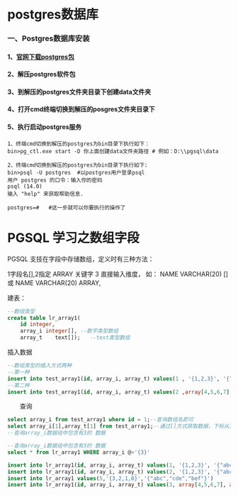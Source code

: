 # postgres数据库
### 一、Postgres数据库安装
#### 1、[官网下载postgres包](https://www.postgresql.org/docs/release/)
#### 2、解压postgres软件包
#### 3、到解压的postgres文件夹目录下创建data文件夹
#### 4、打开cmd终端切换到解压的posgres文件夹目录下
#### 5、执行启动postgres服务
```
1、终端cmd切换到解压的postgres为bin目录下执行如下：
bin>pg_ctl.exe start -D 你上面创建data文件夹路径 # 例如：D:\\pgsql\data

2、终端cmd切换到解压的postgres为bin目录下执行如下:
bin>psql -U postgres  #以postgres用户登录psql
用户 postgres 的口令：输入你的密码
psql (14.0)
输入 "help" 来获取帮助信息.

postgres=#   #这一步就可以你要执行的操作了
```


# PGSQL 学习之数组字段

PGSQL 支技在字段中存储数组，定义时有三种方法：

1字段名[],2指定 ARRAY 关键字 3 直接输入维度， 如： NAME VARCHAR(20) [] 或 NAME VARCHAR(20) ARRAY,

建表：

```sql
--数组类型
create table lr_array1(
    id integer,
    array_i integer[], --数字类型数组
    array_t    text[]);   --text类型数组
```

插入数据

```sql
--数组类型的插入方式两种
--第一种 
insert into test_array1(id, array_i, array_t) values(1 , '{1,2,3}', '{"abc","def"}');    
--第二种
insert into test_array1(id, array_i, array_t) values(2 ,array[4,5,6,7],array['h','d','s']);
```

　　查询

```sql
select array_i from test_array1 where id = 1;--查询数组名即可    
select array_i[1],array_t[1] from test_array1;--通过[]方式获取数据，下标从1开始
--查询array_i数据组中包含有3的 数据
```

```sql
--查询array_i数据组中包含有3的 数据
select * from lr_array1 WHERE array_i @>'{3}'

insert into lr_array1(id, array_i, array_t) values(1, '{1,2,3}', '{"abc","def"}');   
insert into lr_array1(id, array_i, array_t) values(2, '{1,2,3}', '{"abc","def"}');   
insert into lr_array1 values(5,'{3,2,1,0}','{"abc","cde","bef"}')
insert into lr_array1(id, array_i, array_t) values(3, array[4,5,6,7], array['h','d','s']);
```


